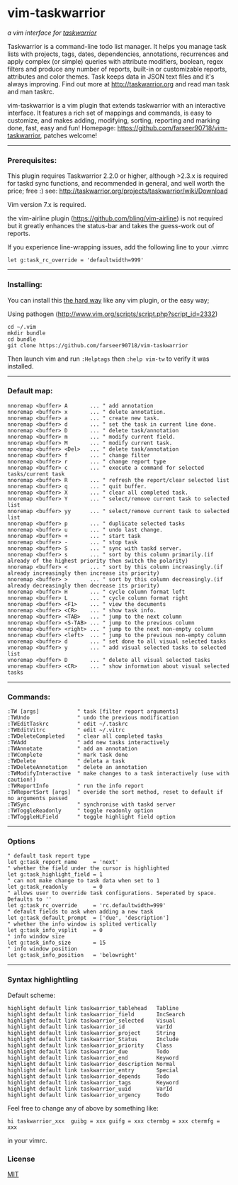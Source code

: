 vim-taskwarrior
===============

_a vim interface for [taskwarrior](http://taskwarrior.org)_

Taskwarrior is a command-line todo list manager. It helps you manage task lists
with projects, tags, dates, dependencies, annotations, recurrences and apply
complex (or simple) queries with attribute modifiers, boolean, regex filters
and produce any number of reports, built-in or customizable reports, attributes
and color themes. Task keeps data in JSON text files and it's always improving.
Find out more at http://taskwarrior.org and read man task and man taskrc.

vim-taskwarrior is a vim plugin that extends taskwarrior with an interactive
interface. It features a rich set of mappings and commands, is easy to customize,
and makes adding, modifying, sorting, reporting and marking done, fast, easy and fun!
Homepage: https://github.com/farseer90718/vim-taskwarrior, patches welcome!

----

### Prerequisites:

This plugin requires Taskwarrior 2.2.0 or higher, although >2.3.x is required
for taskd sync functions, and recommended in general, and well worth the price;
free :)
see: http://taskwarrior.org/projects/taskwarrior/wiki/Download

Vim version 7.x is required.

the vim-airline plugin (https://github.com/bling/vim-airline) is not required
but it greatly enhances the status-bar and takes the guess-work out of reports.

If you experience line-wrapping issues, add the following line to your .vimrc

```
let g:task_rc_override = 'defaultwidth=999'
```

----

### Installing:

You can install this [the hard way](http://vimdoc.sourceforge.net/htmldoc/usr_05.html#05.4) like any vim plugin, or the easy way;

Using pathogen (http://www.vim.org/scripts/script.php?script_id=2332)

    cd ~/.vim
    mkdir bundle
    cd bundle
    git clone https://github.com/farseer90718/vim-taskwarrior

Then launch vim and run `:Helptags` then `:help vim-tw` to verify it was installed.

----

### Default map:

```vim
nnoremap <buffer> A       ... " add annotation
nnoremap <buffer> x       ... " delete annotation.
nnoremap <buffer> a       ... " create new task.
nnoremap <buffer> d       ... " set the task in current line done.
nnoremap <buffer> D       ... " delete task/annotation
nnoremap <buffer> m       ... " modify current field.
nnoremap <buffer> M       ... " modify current task.
nnoremap <buffer> <Del>   ... " delete task/annotation
nnoremap <buffer> f       ... " change filter
nnoremap <buffer> r       ... " change report type
nnoremap <buffer> c       ... " execute a command for selected tasks/current task
nnoremap <buffer> R       ... " refresh the report/clear selected list
nnoremap <buffer> q       ... " quit buffer.
nnoremap <buffer> X       ... " clear all completed task.
nnoremap <buffer> Y       ... " select/remove current task to selected list
nnoremap <buffer> yy      ... " select/remove current task to selected list
nnoremap <buffer> p       ... " duplicate selected tasks
nnoremap <buffer> u       ... " undo last change.
nnoremap <buffer> +       ... " start task
nnoremap <buffer> -       ... " stop task
nnoremap <buffer> S       ... " sync with taskd server.
nnoremap <buffer> s       ... " sort by this column primarily.(if already of the highest priority then switch the polarity)
nnoremap <buffer> <       ... " sort by this column increasingly.(if already increasingly then increase its priority)
nnoremap <buffer> >       ... " sort by this column decreasingly.(if already decreasingly then decrease its priority)
nnoremap <buffer> H       ... " cycle column format left
nnoremap <buffer> L       ... " cycle column format right
nnoremap <buffer> <F1>    ... " view the documents
nnoremap <buffer> <CR>    ... " show task info.
nnoremap <buffer> <TAB>   ... " jump to the next column
nnoremap <buffer> <S-TAB> ... " jump to the previous column
nnoremap <buffer> <right> ... " jump to the next non-empty column
nnoremap <buffer> <left>  ... " jump to the previous non-empty column
vnoremap <buffer> d       ... " set done to all visual selected tasks
vnoremap <buffer> y       ... " add visual selected tasks to selected list
vnoremap <buffer> D       ... " delete all visual selected tasks
vnoremap <buffer> <CR>    ... " show information about visual selected tasks

```
----

### Commands:

```vim
:TW [args]            " task [filter report arguments]
:TWUndo               " undo the previous modification
:TWEditTaskrc         " edit ~/.taskrc
:TWEditVitrc          " edit ~/.vitrc
:TWDeleteCompleted    " clear all completed tasks
:TWAdd                " add new tasks interactively
:TWAnnotate           " add an annotation
:TWComplete           " mark task done
:TWDelete             " deleta a task
:TWDeleteAnnotation   " delete an annotation
:TWModifyInteractive  " make changes to a task interactively (use with caution!)
:TWReportInfo         " run the info report
:TWReportSort [args]  " overide the sort method, reset to default if no arguments passed
:TWSync               " synchronise with taskd server
:TWToggleReadonly     " toggle readonly option
:TWToggleHLField      " toggle highlight field option

```
----

### Options

```vim
" default task report type
let g:task_report_name     = 'next'
" whether the field under the cursor is highlighted
let g:task_highlight_field = 1
" can not make change to task data when set to 1
let g:task_readonly        = 0
" allows user to override task configurations. Seperated by space. Defaults to ''
let g:task_rc_override     = 'rc.defaultwidth=999'
" default fields to ask when adding a new task
let g:task_default_prompt  = ['due', 'description']
" whether the info window is splited vertically
let g:task_info_vsplit     = 0
" info window size
let g:task_info_size       = 15
" info window position
let g:task_info_position   = 'belowright'
```
----

### Syntax highlightling

Default scheme:

```vim
highlight default link taskwarrior_tablehead   Tabline
highlight default link taskwarrior_field       IncSearch
highlight default link taskwarrior_selected    Visual
highlight default link taskwarrior_id          VarId
highlight default link taskwarrior_project     String
highlight default link taskwarrior_Status      Include
highlight default link taskwarrior_priority    Class
highlight default link taskwarrior_due         Todo
highlight default link taskwarrior_end         Keyword
highlight default link taskwarrior_description Normal
highlight default link taskwarrior_entry       Special
highlight default link taskwarrior_depends     Todo
highlight default link taskwarrior_tags        Keyword
highlight default link taskwarrior_uuid        VarId
highlight default link taskwarrior_urgency     Todo
```

Feel free to change any of above by something like:

```vim
hi taskwarrior_xxx  guibg = xxx guifg = xxx ctermbg = xxx ctermfg = xxx
```

in your vimrc.

### License

[MIT](https://raw.github.com/farseer90718/vim-taskwarrior/master/LICENSE.txt)
